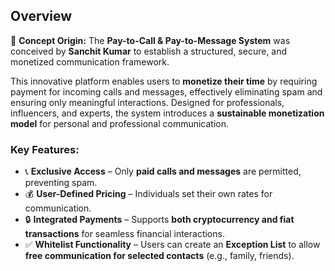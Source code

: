 ## **Overview**  

📌 **Concept Origin:** The **Pay-to-Call & Pay-to-Message System** was conceived by **Sanchit Kumar** to establish a structured, secure, and monetized communication framework.  

This innovative platform enables users to **monetize their time** by requiring payment for incoming calls and messages, effectively eliminating spam and ensuring only meaningful interactions. Designed for professionals, influencers, and experts, the system introduces a **sustainable monetization model** for personal and professional communication.  

### **Key Features:**  
- 📞 **Exclusive Access** – Only **paid calls and messages** are permitted, preventing spam.  
- 💰 **User-Defined Pricing** – Individuals set their own rates for communication.  
- 🔒 **Integrated Payments** – Supports **both cryptocurrency and fiat transactions** for seamless financial interactions.  
- ✅ **Whitelist Functionality** – Users can create an **Exception List** to allow **free communication for selected contacts** (e.g., family, friends).
